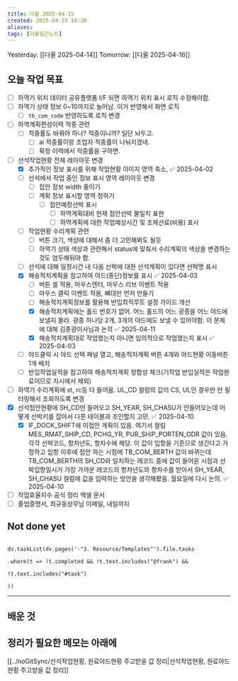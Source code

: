 ```yaml
---
title: 다울 2025-04-15
created: 2025-04-15 10:20
aliases: 
tags: [다울일간노트]
---
```



Yesterday: [[다울 2025-04-14]] 
Tomorrow: [[다울 2025-04-16]] 




## 오늘 작업 목표
- [ ] 하역기 위치 데이터 공유플랫폼 I/F 되면 하역기 위치 표시 로직 수정해야함. 
- [ ] 하역기 상태 정보 0~10까지로 늘어남. 이거 반영해서 화면 로직
	- [ ] `tb_com_code` 반영하도록 로직 변경
- [ ] 하역계획편성이력 적중 관련
	- [ ] 적중률도 바꿔야 하나? 적중이니까? 일단 놔두고.
		- [ ] ai 적중률이랑 조업자 적중률이 나눠지겠네.
		- [ ] 확정 이력에서 적중률을 구하면.

- [ ] 선석작업현황 전체 레이아웃 변경
	- [x] 추가적인 정보 표시를 위해 작업현황 이미지 영역 축소, ✅ 2025-04-02
	- [ ] 선석에서 작업 중인 정보 표시 영역 레이아웃 변경
		- [ ] 접안 정보 width 줄이기
		- [ ] 계획 정보 표시할 영역 정하기
			- [ ] 접안예정선박 표시
				- [ ] 하역계획대비 현재 접안선박 불일치 표현
				- [ ] 하역계획에 대한 작업예상시간 및 조체선료(비용) 표시
	- [ ] 작업현황 수리계획 관련
		- [ ] 버튼 크기, 색상에 대해서 좀 더 고민해봐도 될듯
		- [ ] 하역기 상태 색상과 관련해서 status에 맞춰서 수리계획의 색상을 변경하는것도 염두해둬야 함.
	- [ ] 선석에 대해 일정시간 내 다음 선박에 대한 선석계획이 있다면 선박명 표시
	- [x] 해송적치계획을 참고하여 야드(종단)정보를 표시 ✅ 2025-04-03
		- [ ] 버튼 셀 적용, 마우스엔터, 마우스 리브 이벤트 적용
		- [ ] 마우스 클릭 이벤트 적용, 뼈대만 먼저 만들기
		- [ ] 해송적치계획정보를 활용해 반입최적루트 설정 가이드 개선
		- [x] 해송적치계획에는 홀드 번호가 없어. 어느 홀드의 어느 광종을 어느 야드에 보낼지 몰라. 광종 하나당 2개, 3개의 야드에도 보낼 수 있어야함. 이 문제에 대해 김종광이사님과 논의 ✅ 2025-04-11
		- [x] 해송적치계획대로 작업했는지 아니면 임의적으로 작업했는지 표시 ✅ 2025-04-03
	- [ ] 야드클릭 시 야드 선택 패널 열고, 해송적치계획 버튼 4개와 야드현황 이동버튼 1개 배치
	- [ ] 반입작업실적을 참고하여 해송적치계획 정합성 체크(기작업 반입실적은 작업완료이므로 지시에서 제외)
- [ ] 하역기 수리계획에 st, rc등 다 들어옴. UL_CD 컬럼의 값이 CS, UL인 경우만 만 필터링해서 조회하도록 변경
- [x] 선석접안현황에 SH_CD만 들어오고 SH_YEAR, SH_CHASU가 안들어오는데 어떻게 선박키를 잡아서 다른 테이블과 조인할지 고민. ✅ 2025-04-10
	- [x] IF_DOCK_SHIFT에 이접안 계획이 있음. 여기서 컬럼 MES_RMAT_SHIP_CD, PCHG_YR, PUR_SHIP_PORTEN_ODR 값이 있음. 각각 선박코드, 항차년도, 항차수에 해당. 이 값이 입항을 기준으로 생긴다고 가정하고 입항 이후에 접안 하는 시점에 TB_COM_BERTH 값이 바뀌는데 TB_COM_BERTH의 SH_CD와 일치하는 레코드 중에 값이 들어온 시점과 선박입항일시가 가장 가까운 레코드의 항차년도와 항차수를 받아서 SH_YEAR, SH_CHASU 컬럼에 값을 입력하는 방안을 생각해봤음. 월요일에 다시 논의. ✅ 2025-04-10
- [ ] 작업효율지수 공식 정리 엑셀 문서
- [ ] 졸업증명서, 최규동상무님 이메일, 내일까지

## Not done yet

```dataviewjs

dv.taskList(dv.pages('-"3. Resource/Templates"').file.tasks

.where(t => !t.completed && !t.text.includes("@frank") &&

!t.text.includes("#task")

))

```

---

## 배운 것




## 정리가 필요한 메모는 아래에

[[../noGitSync/선석작업현황, 원료야드현황 주고받을 값 정리|선석작업현황, 원료야드현황 주고받을 값 정리]]




